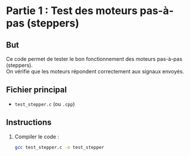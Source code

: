 # Partie 1 : Test des moteurs pas-à-pas (steppers)

## But
Ce code permet de tester le bon fonctionnement des moteurs pas-à-pas (steppers).  
On vérifie que les moteurs répondent correctement aux signaux envoyés.

## Fichier principal
- `test_stepper.c` (ou `.cpp`)

## Instructions
1. Compiler le code :
   ```bash
   gcc test_stepper.c -o test_stepper
